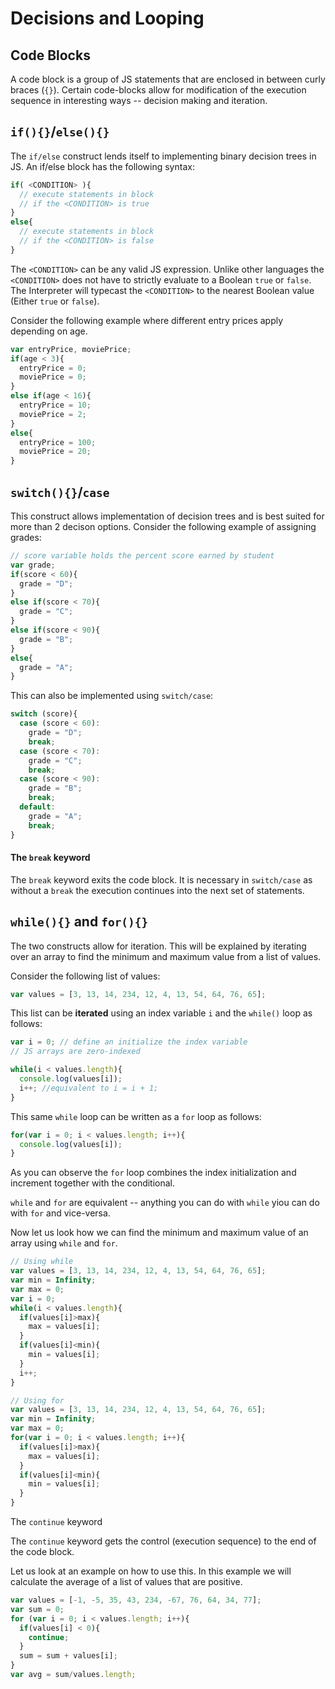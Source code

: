 # Decisions and Looping 

## Code Blocks
A code block is a group of JS statements that are enclosed in between curly braces
(`{}`). Certain code-blocks allow for modification of the execution
sequence in interesting ways -- decision making and iteration.

## `if(){}`/`else(){}`
The `if/else` construct lends itself to implementing binary decision
trees in JS. An if/else block has the following syntax:

```js
if( <CONDITION> ){
  // execute statements in block
  // if the <CONDITION> is true
}
else{
  // execute statements in block
  // if the <CONDITION> is false
}
```

The `<CONDITION>` can be any valid JS expression. Unlike other languages
the `<CONDITION>` does not have to strictly evaluate to a Boolean `true` or
`false`. The Interpreter will typecast the `<CONDITION>` to the nearest
Boolean value (Either `true` or `false`).

Consider the following example where different entry prices apply
depending on age.

```js
var entryPrice, moviePrice;
if(age < 3){
  entryPrice = 0;
  moviePrice = 0;
}
else if(age < 16){
  entryPrice = 10;
  moviePrice = 2;
}
else{
  entryPrice = 100;
  moviePrice = 20;
}

```

## `switch(){}`/`case`
This construct allows implementation of decision trees and is best
suited for more than 2 decison options. Consider the following example
of assigning grades:

```js
// score variable holds the percent score earned by student
var grade;
if(score < 60){
  grade = "D";
}
else if(score < 70){
  grade = "C";
}
else if(score < 90){
  grade = "B";
}
else{
  grade = "A";
}
```

This can also be implemented using `switch/case`:

```js
switch (score){
  case (score < 60):
    grade = "D";
    break;
  case (score < 70):
    grade = "C";
    break;
  case (score < 90):
    grade = "B";
    break;
  default:
    grade = "A";
    break;
}

```

<div class='notes'>

#### The <code>break</code> keyword

The <code>break</code> keyword exits the code block. It is necessary in `switch/case`
as without a <code>break</code> the execution continues into the next set of
statements.
</div>

## `while(){}` and `for(){}`
The two constructs allow for iteration. This will be explained by
iterating over an array to find the minimum and maximum value from a
list of values.

Consider the following list of values:

```js
var values = [3, 13, 14, 234, 12, 4, 13, 54, 64, 76, 65];
```

This list can be **iterated** using an index variable `i` and the
`while()`
loop as follows:

```js
var i = 0; // define an initialize the index variable
// JS arrays are zero-indexed

while(i < values.length){
  console.log(values[i]);
  i++; //equivalent to i = i + 1;
}
```

This same `while` loop can be written as a `for` loop as follows:

```js
for(var i = 0; i < values.length; i++){
  console.log(values[i]);
}
```

As you can observe the `for` loop combines the index initialization and
increment together with the conditional.

<div class='notes'>

  `while` and `for` are equivalent -- anything you can do with `while`
yiou can do with `for` and vice-versa.
</div>



Now let us look how we can find the minimum and maximum value of an
array using `while` and `for`.

```js
// Using while
var values = [3, 13, 14, 234, 12, 4, 13, 54, 64, 76, 65];
var min = Infinity;
var max = 0;
var i = 0;
while(i < values.length){
  if(values[i]>max){
    max = values[i];
  }
  if(values[i]<min){
    min = values[i];
  }
  i++;
}
```

```js
// Using for
var values = [3, 13, 14, 234, 12, 4, 13, 54, 64, 76, 65];
var min = Infinity;
var max = 0;
for(var i = 0; i < values.length; i++){
  if(values[i]>max){
    max = values[i];
  }
  if(values[i]<min){
    min = values[i];
  }
}
```

<div class='notes'>

The <code>continue</code> keyword

The <code>continue</code> keyword gets the control (execution sequence) to the end
of the code block.

Let us look at an example on how to use this. In this example we will
calculate the average of a list of values that are positive.

```js
var values = [-1, -5, 35, 43, 234, -67, 76, 64, 34, 77];
var sum = 0;
for (var i = 0; i < values.length; i++){
  if(values[i] < 0){
    continue;
  }
  sum = sum + values[i];
}
var avg = sum/values.length;
``` 
</div>
